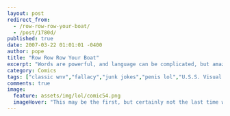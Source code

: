 ```yaml
---
layout: post
redirect_from: 
  - /row-row-row-your-boat/
  - /post/1780d/
published: true
date: 2007-03-22 01:01:01 -0400
author: pope
title: "Row Row Row Your Boat"
excerpt: "Words are powerful, and language can be complicated, but amazingly effective at communicating even the most abstract and obscure thoughts. It is a force that is truly majestic and should be treated with the utmost respect. Or used for dick jokes. Whatever."
category: Comics
tags: ["classic wnv","fallacy","junk jokes","penis lol","U.S.S. Visual Pun"]
comments: true 
image:
  feature: assets/img/lol/comic54.png
  imageHover: "This may be the first, but certainly not the last time we make a joke about the word fallacy. Strap in everyone, it's going to be a bumpy ride."
---
```


